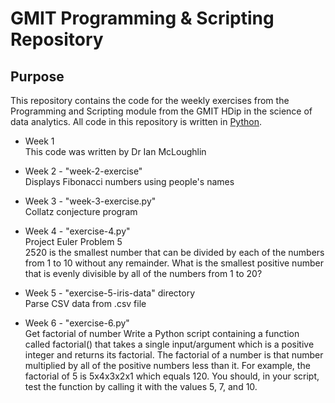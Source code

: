 # GMIT Programming & Scripting Repository

## Purpose

This repository contains the code for the weekly exercises from the Programming and Scripting module from the GMIT HDip in the science of data analytics. 
All code in this repository is written in [Python](http://python.org).



* Week 1  
This code was written by Dr Ian McLoughlin

* Week 2 - "week-2-exercise"  
Displays Fibonacci numbers using people's names

* Week 3 - "week-3-exercise.py"  
Collatz conjecture program

* Week 4 - "exercise-4.py"  
Project Euler Problem 5   
2520 is the smallest number that can be divided by each of the numbers from 1 to 10 without any remainder.
What is the smallest positive number that is evenly divisible by all of the numbers from 1 to 20?

* Week 5 - "exercise-5-iris-data" directory  
Parse CSV data from .csv file

* Week 6 - "exercise-6.py"  
Get factorial of number
Write a Python script containing a function called factorial() that takes a single input/argument which is a positive integer and returns its factorial. The factorial of a number is that number multiplied by all of the positive numbers less than it. For example, the factorial of 5 is 5x4x3x2x1 which equals 120. You should, in your script, test the function by calling it with the values 5, 7, and 10.
